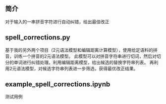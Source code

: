 ## 简介
  对于输入的一串拼音字符进行自动纠错，给出最佳改正
## spell_corrections.py
  基于我的另外两个项目（2元语法模型和编辑距离计算模型），使用给定语料的拼音，训练一个拼音的2元语法模型。
  此模型可以对拼音字符串进行切词，然后对切分的单词进行纠错处理。利用编辑距离模型，给出候选的替换字符串列表。
  再利用2元语法模型，对候选字符串列表进一步筛选，获得最优改正结果。
## example_spell_corrections.ipynb
  测试用例
